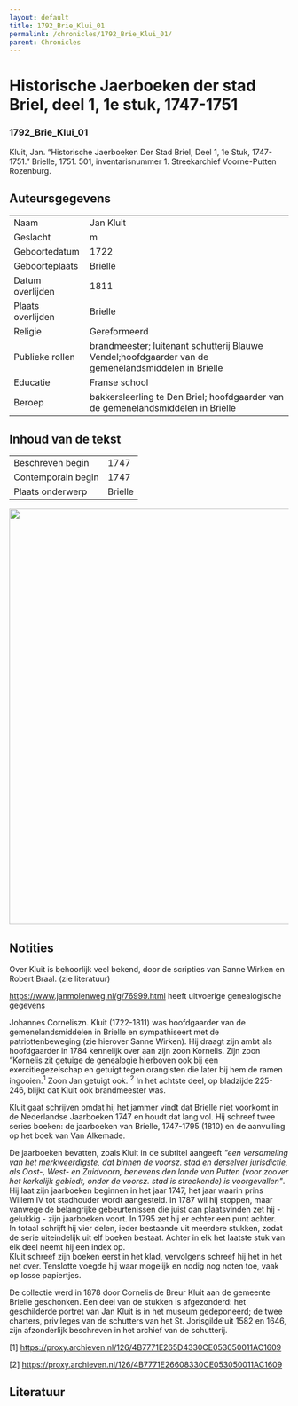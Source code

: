 ```yaml
---
layout: default
title: 1792_Brie_Klui_01
permalink: /chronicles/1792_Brie_Klui_01/
parent: Chronicles
--- 
```



# Historische Jaerboeken der stad Briel, deel 1, 1e stuk, 1747-1751 

### 1792_Brie_Klui_01 

Kluit, Jan. “Historische Jaerboeken Der Stad Briel, Deel 1, 1e Stuk, 1747-1751.” Brielle, 1751. 501, inventarisnummer 1. Streekarchief Voorne-Putten Rozenburg. 

## Auteursgegevens 

| | | 
| --------------- | --------------- | 
| Naam | Jan Kluit | 
| Geslacht | m | 
| Geboortedatum | 1722 | 
| Geboorteplaats | Brielle | 
| Datum overlijden | 1811 | 
| Plaats overlijden | Brielle | 
| Religie | Gereformeerd | 
| Publieke rollen | brandmeester; luitenant schutterij Blauwe Vendel;hoofdgaarder van de gemenelandsmiddelen in Brielle | 
| Educatie | Franse school | 
| Beroep | bakkersleerling te Den Briel; hoofdgaarder van de gemenelandsmiddelen in Brielle | 

## Inhoud van de tekst 

| | | 
| --------------- | --------------- | 
| Beschreven begin | 1747 | 
| Contemporain begin | 1747 | 
| Plaats onderwerp | Brielle | 

[<img src="..\..\barplots_chronicles\1792_Brie_Klui_01.jpg" width="750"/>](..\..\barplots_chronicles\1792_Brie_Klui_01.jpg) 

## Notities 

Over Kluit is behoorlijk veel bekend, door de scripties van Sanne Wirken en
Robert Braal. (zie literatuur)

<https://www.janmolenweg.nl/g/76999.html> heeft uitvoerige genealogische
gegevens

Johannes Corneliszn. Kluit (1722-1811) was hoofdgaarder van de
gemenelandsmiddelen in Brielle en sympathiseert met de patriottenbeweging (zie
hierover Sanne Wirken). Hij draagt zijn ambt als hoofdgaarder in 1784
kennelijk over aan zijn zoon Kornelis. Zijn zoon “Kornelis zit getuige de
genealogie hierboven ook bij een exercitiegezelschap en getuigt tegen
orangisten die later bij hem de ramen ingooien.<sup>1</sup>  Zoon Jan getuigt
ook. <sup>2</sup> In het achtste deel, op bladzijde 225-246, blijkt dat Kluit
ook brandmeester was.

Kluit gaat schrijven omdat hij het jammer vindt dat Brielle niet voorkomt in
de Nederlandse Jaarboeken 1747 en houdt dat lang vol. Hij schreef twee series
boeken: de jaarboeken van Brielle, 1747-1795 (1810) en de aanvulling op het
boek van Van Alkemade.  
  
De jaarboeken bevatten, zoals Kluit in de subtitel aangeeft _"een versameling
van het merkweerdigste, dat binnen de voorsz. stad en derselver jurisdictie,
als Oost-, West- en Zuidvoorn, benevens den lande van Putten (voor zoover het
kerkelijk gebiedt, onder de voorsz. stad is streckende) is voorgevallen"_. Hij
laat zijn jaarboeken beginnen in het jaar 1747, het jaar waarin prins Willem
IV tot stadhouder wordt aangesteld. In 1787 wil hij stoppen, maar vanwege de
belangrijke gebeurtenissen die juist dan plaatsvinden zet hij -gelukkig - zijn
jaarboeken voort. In 1795 zet hij er echter een punt achter.  
In totaal schrijft hij vier delen, ieder bestaande uit meerdere stukken, zodat
de serie uiteindelijk uit elf boeken bestaat. Achter in elk het laatste stuk
van elk deel neemt hij een index op.  
Kluit schreef zijn boeken eerst in het klad, vervolgens schreef hij het in het
net over. Tenslotte voegde hij waar mogelijk en nodig nog noten toe, vaak op
losse papiertjes.

De collectie werd in 1878 door Cornelis de Breur Kluit aan de gemeente Brielle
geschonken. Een deel van de stukken is afgezonderd: het geschilderde portret
van Jan Kluit is in het museum gedeponeerd; de twee charters, privileges van
de schutters van het St. Jorisgilde uit 1582 en 1646, zijn afzonderlijk
beschreven in het archief van de schutterij.

[1] <https://proxy.archieven.nl/126/4B7771E265D4330CE053050011AC1609>

[2] <https://proxy.archieven.nl/126/4B7771E26608330CE053050011AC1609>





## Literatuur 

